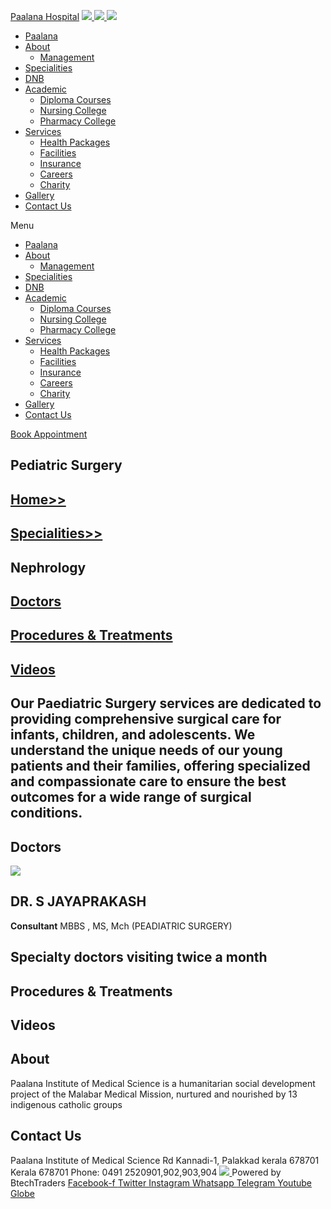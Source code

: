 [Paalana Hospital](https://paalana.in/pediatric-surgery/<https:/paalana.in> "Paalana Hospital")
[ ![](https://paalana.in/wp-content/uploads/2022/08/Untitled-2.png) ](https://paalana.in/pediatric-surgery/<https:/paalana.in/>)
[ ![](https://paalana.in/wp-content/uploads/2024/09/Group-883-1024x295.png) ](https://paalana.in/pediatric-surgery/<https:/paalana.in/>)
![](https://paalana.in/wp-content/uploads/2024/09/164073682_3625173097592065_7499118900655108432_n-1-1.jpg)
  * [Paalana](https://paalana.in/pediatric-surgery/<https:/paalana.in/>)
  * [About](https://paalana.in/pediatric-surgery/<https:/paalana.in/about/>)
    * [Management](https://paalana.in/pediatric-surgery/<https:/paalana.in/management/>)
  * [Specialities](https://paalana.in/pediatric-surgery/<https:/paalana.in/specialities/>)
  * [DNB](https://paalana.in/pediatric-surgery/<https:/paalana.in/diplomate-national-board-dnb/>)
  * [Academic](https://paalana.in/pediatric-surgery/<#>)
    * [Diploma Courses](https://paalana.in/pediatric-surgery/<https:/paalana.in/academic/>)
    * [Nursing College](https://paalana.in/pediatric-surgery/<https:/sanjocollegeofnursing.org/>)
    * [Pharmacy College](https://paalana.in/pediatric-surgery/<http:/www.sanjocps.com/>)
  * [Services](https://paalana.in/pediatric-surgery/<#>)
    * [Health Packages](https://paalana.in/pediatric-surgery/<https:/paalana.in/health-packages/>)
    * [Facilities](https://paalana.in/pediatric-surgery/<https:/paalana.in/facilities/>)
    * [Insurance](https://paalana.in/pediatric-surgery/<https:/paalana.in/insurance/>)
    * [Careers](https://paalana.in/pediatric-surgery/<https:/paalana.in/careers/>)
    * [Charity](https://paalana.in/pediatric-surgery/<https:/paalana.in/charity/>)
  * [Gallery](https://paalana.in/pediatric-surgery/<https:/paalana.in/our-gallery/>)
  * [Contact Us](https://paalana.in/pediatric-surgery/<https:/paalana.in/contact-us/>)


Menu
  * [Paalana](https://paalana.in/pediatric-surgery/<https:/paalana.in/>)
  * [About](https://paalana.in/pediatric-surgery/<https:/paalana.in/about/>)
    * [Management](https://paalana.in/pediatric-surgery/<https:/paalana.in/management/>)
  * [Specialities](https://paalana.in/pediatric-surgery/<https:/paalana.in/specialities/>)
  * [DNB](https://paalana.in/pediatric-surgery/<https:/paalana.in/diplomate-national-board-dnb/>)
  * [Academic](https://paalana.in/pediatric-surgery/<#>)
    * [Diploma Courses](https://paalana.in/pediatric-surgery/<https:/paalana.in/academic/>)
    * [Nursing College](https://paalana.in/pediatric-surgery/<https:/sanjocollegeofnursing.org/>)
    * [Pharmacy College](https://paalana.in/pediatric-surgery/<http:/www.sanjocps.com/>)
  * [Services](https://paalana.in/pediatric-surgery/<#>)
    * [Health Packages](https://paalana.in/pediatric-surgery/<https:/paalana.in/health-packages/>)
    * [Facilities](https://paalana.in/pediatric-surgery/<https:/paalana.in/facilities/>)
    * [Insurance](https://paalana.in/pediatric-surgery/<https:/paalana.in/insurance/>)
    * [Careers](https://paalana.in/pediatric-surgery/<https:/paalana.in/careers/>)
    * [Charity](https://paalana.in/pediatric-surgery/<https:/paalana.in/charity/>)
  * [Gallery](https://paalana.in/pediatric-surgery/<https:/paalana.in/our-gallery/>)
  * [Contact Us](https://paalana.in/pediatric-surgery/<https:/paalana.in/contact-us/>)


[ Book Appointment ](https://paalana.in/pediatric-surgery/<https:/bit.ly/pmchysan>)
## Pediatric Surgery
## [Home>>](https://paalana.in/pediatric-surgery/<https:/paalana.in>)
## [Specialities>>](https://paalana.in/pediatric-surgery/<https:/paalana.in/specialities/>)
## Nephrology 
## [Doctors](https://paalana.in/pediatric-surgery/<#docs>)
## [Procedures & Treatments](https://paalana.in/pediatric-surgery/<#pros>)
## [Videos](https://paalana.in/pediatric-surgery/<#videos>)
## Our Paediatric Surgery services are dedicated to providing comprehensive surgical care for infants, children, and adolescents. We understand the unique needs of our young patients and their families, offering specialized and compassionate care to ensure the best outcomes for a wide range of surgical conditions.
## Doctors
![](https://paalana.in/wp-content/uploads/2024/06/doctor-placeholder-male.jpg)
## DR. S JAYAPRAKASH
**Consultant**
MBBS , MS, Mch (PEADIATRIC SURGERY)
## Specialty doctors visiting twice a month
## Procedures & Treatments
## Videos
## About
Paalana Institute of Medical Science is a humanitarian social development project of the Malabar Medical Mission, nurtured and nourished by 13 indigenous catholic groups 
## Contact Us
Paalana Institute of Medical Science Rd
Kannadi-1, Palakkad kerala 678701
Kerala 678701
Phone: 0491 2520901,902,903,904
[ ](https://paalana.in/pediatric-surgery/<https:/www.facebook.com/paalana.pims>) [ ](https://paalana.in/pediatric-surgery/<https:/www.instagram.com/paalana_hospital/>) [ ](https://paalana.in/pediatric-surgery/<https:/www.youtube.com/@paalanainstituteofmedicals9226>)
[ ![](https://paalana.in/wp-content/uploads/2024/09/Group-884.png) ](https://paalana.in/pediatric-surgery/<https:/paalana.in/>)
Powered by BtechTraders
[ Facebook-f ](https://paalana.in/pediatric-surgery/<https:/www.facebook.com/btechtraderspage/>) [ Twitter ](https://paalana.in/pediatric-surgery/<https:/twitter.com/BtechTraders>) [ Instagram ](https://paalana.in/pediatric-surgery/<https:/www.instagram.com/btech_traders/>) [ Whatsapp ](https://paalana.in/pediatric-surgery/<https:wa.me/+919447090274>) [ Telegram ](https://paalana.in/pediatric-surgery/<https:/t.me/stockexTrading>) [ Youtube ](https://paalana.in/pediatric-surgery/<https:/www.youtube.com/c/Btechtraders>) [ Globe ](https://paalana.in/pediatric-surgery/<https:/btechtraders.com/>)
